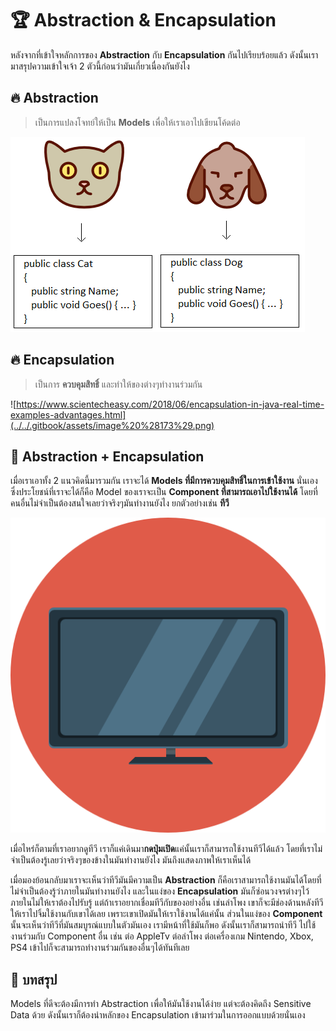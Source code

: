 # 🏆 Abstraction & Encapsulation

หลังจากที่เข้าใจหลักการของ **Abstraction** กับ **Encapsulation** กันไปเรียบร้อยแล้ว ดังนั้นเรามาสรุปความเข้าใจเจ้า 2 ตัวนี้ก่อนว่ามันเกี่ยวเนื่องกันยังไง

## 🔥 **Abstraction**

> เป็นการแปลงโจทย์ให้เป็น **Models** เพื่อให้เราเอาไปเขียนโค้ดต่อ

![](../../.gitbook/assets/image%20%28474%29.png)

## 🔥 **Encapsulation**

> เป็นการ **ควบคุมสิทธิ์** และทำให้ของต่างๆทำงานร่วมกัน

![https://www.scientecheasy.com/2018/06/encapsulation-in-java-real-time-examples-advantages.html](../../.gitbook/assets/image%20%28173%29.png)

## 💖 Abstraction + Encapsulation

เมื่อเราเอาทั้ง 2 แนวคิดนี้มารวมกัน เราจะได้ **Models ที่มีการควบคุมสิทธิ์ในการเข้าใช้งาน** นั่นเอง ซึ่งประโยชน์ที่เราจะได้ก็คือ Model ของเราจะเป็น **Component ที่สามารถเอาไปใช้งานได้** โดยที่คนอื่นไม่จำเป็นต้องสนใจเลยว่าจริงๆมันทำงานยังไง ยกตัวอย่างเช่น **ทีวี**

![iconarchive.com](../../.gitbook/assets/image%20%28339%29.png)

เมื่อไหร่ก็ตามที่เราอยากดูทีวี เราก็แค่เดินมา**กดปุ่มเปิด**แค่นั้นเราก็สามารถใช้งานทีวีได้แล้ว โดยที่เราไม่จำเป็นต้องรู้เลยว่าจริงๆของข้างในมันทำงานยังไง มันถึงแสดงภาพให้เราเห็นได้

เมื่อมองย้อนกลับมาเราจะเห็นว่าทีวีมันมีความเป็น **Abstraction** ก็คือเราสามารถใช้งานมันได้โดยที่ไม่จำเป็นต้องรู้ว่าภายในมันทำงานยังไง และในแง่ของ **Encapsulation** มันก็ซ่อนวงจรต่างๆไว้ภายในไม่ให้เราต้องไปรับรู้ แต่ถ้าเราอยากเชื่อมทีวีกับของอย่างอื่น เช่นลำโพง เขาก็จะมีช่องด้านหลังทีวีให้เราไปจิ้มใช้งานกับเขาได้เลย เพราะเขาเปิดมันให้เราใช้งานได้แค่นั้น ส่วนในแง่ของ **Component** นั้นจะเห็นว่าทีวีที่มันสมบูรณ์แบบในตัวมันเอง เรามีหน้าที่ใช้มันก็พอ ดังนั้นเราก็สามารถนำทีวี ไปใช้งานร่วมกับ Component อื่น เช่น ต่อ AppleTv ต่อลำโพง ต่อเครื่องเกม Nintendo, Xbox, PS4 เข้าไปก็จะสามารถทำงานร่วมกันของอื่นๆได้ทันทีเลย

## 🎯 บทสรุป

Models ที่ดีจะต้องมีการทำ Abstraction เพื่อให้มันใช้งานได้ง่าย แต่จะต้องคิดถึง Sensitive Data ด้วย ดังนั้นเราก็ต้องนำหลักของ Encapsulation เข้ามาร่วมในการออกแบบด้วยนั่นเอง

